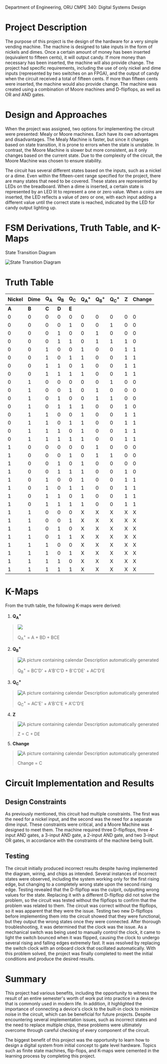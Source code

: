 Department of Engineering, ORU
CMPE 340: Digital Systems Design


# Project Description
The purpose of this project is the design of the hardware for a very simple vending machine. The machine is designed to take inputs in the form of nickels and dimes. Once a certain amount of money has been inserted (equivalent to fifteen cents), it will output candy. If more money than necessary has been inserted, the machine will also provide change. 
The project had specific requirements, including the use of only nickel and dime inputs (represented by two switches on an FPGA), and the output of candy when the circuit received a total of fifteen cents. If more than fifteen cents were inserted, the machine would also provide change. The machine was created using a combination of Moore machines amd D-flipflops, as well as OR and AND gates.

# Design and Approaches

When the project was assigned, two options for implementing the circuit were presented: Mealy or Moore machines. Each have its own advantages and disadvantages. The Mealy Machine is faster, but since it changes based on state transition, it is prone to errors when the state is unstable. In contrast, the Moore Machine is slower but more consistent, as it only changes based on the current state. Due to the complexity of the circuit, the Moore Machine was chosen to ensure stability.

The circuit has several different states based on the inputs, such as a nickel or a dime. Even within the fifteen-cent range specified for the project, there are many states that need to be covered. These states are represented by LEDs on the breadboard. When a dime is inserted, a certain state is represented by an LED lit to represent a one or zero value. When a coins are inserted, the LED reflects a value of zero or one, with each input adding a different value until the correct state is reached, indicated by the LED for candy output lighting up.

# FSM Derivations, Truth Table, and K-Maps

<span class="underline">State Transition Diagram</span>

![State Transition Diagram](State_Transition_Diagram.png)

<span class="underline"></span>
# Truth Table

| **<span class="underline">Nickel</span>** | **<span class="underline">Dime</span>** | **<span class="underline">Q<sub>A</sub></span>** | **<span class="underline">Q<sub>B</sub></span>** | **<span class="underline">Q<sub>C</sub></span>** | **<span class="underline">Q<sub>A</sub>­<sup>+</sup></span>** | **<span class="underline">Q<sub>B</sub>­<sup>+</sup></span>** | **<span class="underline">Q<sub>C</sub>­<sup>+</sup></span>** | **<span class="underline">Z</span>** | **<span class="underline">Change</span>** |
| ----------------------------------------- | --------------------------------------- | ------------------------------------------------ | ------------------------------------------------ | ------------------------------------------------ | ------------------------------------------------------------- | ------------------------------------------------------------- | ------------------------------------------------------------- | ------------------------------------ | ----------------------------------------- |
| **<span class="underline">A</span>**      | **<span class="underline">B</span>**    | **<span class="underline">C</span>**             | **<span class="underline">D</span>**             | **<span class="underline">E</span>**             |                                                               |                                                               |                                                               |                                      |                                           |
| 0                                         | 0                                       | 0                                                | 0                                                | 0                                                | 0                                                             | 0                                                             | 0                                                             | 0                                    | 0                                         |
| 0                                         | 0                                       | 0                                                | 0                                                | 1                                                | 0                                                             | 0                                                             | 1                                                             | 0                                    | 0                                         |
| 0                                         | 0                                       | 0                                                | 1                                                | 0                                                | 0                                                             | 1                                                             | 0                                                             | 0                                    | 0                                         |
| 0                                         | 0                                       | 0                                                | 1                                                | 1                                                | 0                                                             | 1                                                             | 1                                                             | 1                                    | 0                                         |
| 0                                         | 0                                       | 1                                                | 0                                                | 0                                                | 1                                                             | 0                                                             | 0                                                             | 1                                    | 1                                         |
| 0                                         | 0                                       | 1                                                | 0                                                | 1                                                | 1                                                             | 0                                                             | 0                                                             | 1                                    | 1                                         |
| 0                                         | 0                                       | 1                                                | 1                                                | 0                                                | 1                                                             | 0                                                             | 0                                                             | 1                                    | 1                                         |
| 0                                         | 0                                       | 1                                                | 1                                                | 1                                                | 1                                                             | 0                                                             | 0                                                             | 1                                    | 1                                         |
| 0                                         | 1                                       | 0                                                | 0                                                | 0                                                | 0                                                             | 0                                                             | 1                                                             | 0                                    | 0                                         |
| 0                                         | 1                                       | 0                                                | 0                                                | 1                                                | 0                                                             | 1                                                             | 0                                                             | 0                                    | 0                                         |
| 0                                         | 1                                       | 0                                                | 1                                                | 0                                                | 0                                                             | 1                                                             | 1                                                             | 0                                    | 0                                         |
| 0                                         | 1                                       | 0                                                | 1                                                | 1                                                | 1                                                             | 0                                                             | 0                                                             | 1                                    | 0                                         |
| 0                                         | 1                                       | 1                                                | 0                                                | 0                                                | 1                                                             | 0                                                             | 0                                                             | 1                                    | 1                                         |
| 0                                         | 1                                       | 1                                                | 0                                                | 1                                                | 1                                                             | 0                                                             | 0                                                             | 1                                    | 1                                         |
| 0                                         | 1                                       | 1                                                | 1                                                | 0                                                | 1                                                             | 0                                                             | 0                                                             | 1                                    | 1                                         |
| 0                                         | 1                                       | 1                                                | 1                                                | 1                                                | 1                                                             | 0                                                             | 0                                                             | 1                                    | 1                                         |
| 1                                         | 0                                       | 0                                                | 0                                                | 0                                                | 0                                                             | 1                                                             | 0                                                             | 0                                    | 0                                         |
| 1                                         | 0                                       | 0                                                | 0                                                | 1                                                | 0                                                             | 1                                                             | 1                                                             | 0                                    | 0                                         |
| 1                                         | 0                                       | 0                                                | 1                                                | 0                                                | 1                                                             | 0                                                             | 0                                                             | 0                                    | 0                                         |
| 1                                         | 0                                       | 0                                                | 1                                                | 1                                                | 1                                                             | 0                                                             | 0                                                             | 1                                    | 0                                         |
| 1                                         | 0                                       | 1                                                | 0                                                | 0                                                | 1                                                             | 0                                                             | 0                                                             | 1                                    | 1                                         |
| 1                                         | 0                                       | 1                                                | 0                                                | 1                                                | 1                                                             | 0                                                             | 0                                                             | 1                                    | 1                                         |
| 1                                         | 0                                       | 1                                                | 1                                                | 0                                                | 1                                                             | 0                                                             | 0                                                             | 1                                    | 1                                         |
| 1                                         | 0                                       | 1                                                | 1                                                | 1                                                | 1                                                             | 0                                                             | 0                                                             | 1                                    | 1                                         |
| 1                                         | 1                                       | 0                                                | 0                                                | 0                                                | X                                                             | X                                                             | X                                                             | X                                    | X                                         |
| 1                                         | 1                                       | 0                                                | 0                                                | 1                                                | X                                                             | X                                                             | X                                                             | X                                    | X                                         |
| 1                                         | 1                                       | 0                                                | 1                                                | 0                                                | X                                                             | X                                                             | X                                                             | X                                    | X                                         |
| 1                                         | 1                                       | 0                                                | 1                                                | 1                                                | X                                                             | X                                                             | X                                                             | X                                    | X                                         |
| 1                                         | 1                                       | 1                                                | 0                                                | 0                                                | X                                                             | X                                                             | X                                                             | X                                    | X                                         |
| 1                                         | 1                                       | 1                                                | 0                                                | 1                                                | X                                                             | X                                                             | X                                                             | X                                    | X                                         |
| 1                                         | 1                                       | 1                                                | 1                                                | 0                                                | X                                                             | X                                                             | X                                                             | X                                    | X                                         |
| 1                                         | 1                                       | 1                                                | 1                                                | 1                                                | X                                                             | X                                                             | X                                                             | X                                    | X                                         |

<span class="underline"></span>
# K-Maps

From the truth table, the following K-maps were derived:

1.  **Q<sub>A</sub>­<sup>+</sup>**

> ![](diagrams/Qa.png)
> 
> Q<sub>A</sub>­<sup>+</sup> = A + BD + BCE

2.  **Q<sub>B</sub>­<sup>+</sup>**

> ![A picture containing calendar Description automatically
> generated](diagrams/Qb.png)
> 
> Q<sub>B</sub>­<sup>+</sup> = BC'D' + A'B'C'D + B'C'DE' + AC'D'E

3.  **Q<sub>C</sub><sup>+</sup>**

> ![A picture containing calendar Description automatically
> generated](diagrams/Qc.png)
> 
> Q<sub>C</sub><sup>+­</sup> = AC'E' + A'B'C'E + A'C'D'E

4.  **Z**

> ![A picture containing calendar Description automatically
> generated](diagrams/Z.png)
> 
> Z = C + DE

5.  **Change**

> ![A picture containing calendar Description automatically
> generated](diagrams/Change.png)
> 
> Change = C

# Circuit Implementation and Results

## Design Constraints

As previously mentioned, this circuit had multiple constraints. The first was the need for a nickel input, and the second was the need for a separate dime input. These constraints were critical, and a Moore Machine was designed to meet them. The machine required three D-flipflops, three 4-input AND gates, a 3-input AND gate, a 2-input AND gate, and two 3-input OR gates, in accordance with the constraints of the machine being built.

## Testing

The circuit initially produced incorrect results despite having implemented the diagram, wiring, and chips as intended. Several instances of incorrect states were observed, including the system working only for the first rising edge, but changing to a completely wrong state upon the second rising edge. Testing revealed that the D-flipflop was the culprit, outputting wrong values for the state. Replacing it with a different D-flipflop did not solve the problem, so the circuit was tested without the flipflops to confirm that the problem was related to them. The circuit was correct without the flipflops, so it was apparent that they were the issue. Testing two new D-flipflops before implementing them into the circuit showed that they were functional, but they output the wrong states once they were connected. After thorough troubleshooting, it was determined that the clock was the issue. As a mechanical switch was being used to manually control the clock, it came to light the switch bounced when it was flipped, causing the clock to undergo several rising and falling edges extremely fast. It was resolved by replacing the switch clock with an onboard clock that oscillated automatically. With this problem solved, the project was finally completed to meet the initial conditions and produce the desired results.

# Summary

This project had various benefits, including the opportunity to witness
the result of an entire semester's worth of work put into practice in a
device that is commonly used in modern life. In addition, it highlighted
the importance of connecting a device's clock to the built-in clock to
minimize noise in the circuit, which can be beneficial for future
projects. Despite encountering several implementation issues, such as
incorrect states and the need to replace multiple chips, these problems
were ultimately overcome through careful checking of every component of
the circuit.

The biggest benefit of this project was the opportunity to learn how to
design a digital system from initial concept to gate level hardware.
Topics such as finite state machines, flip-flops, and K-maps were
cemented in the learning process by completing this project.
